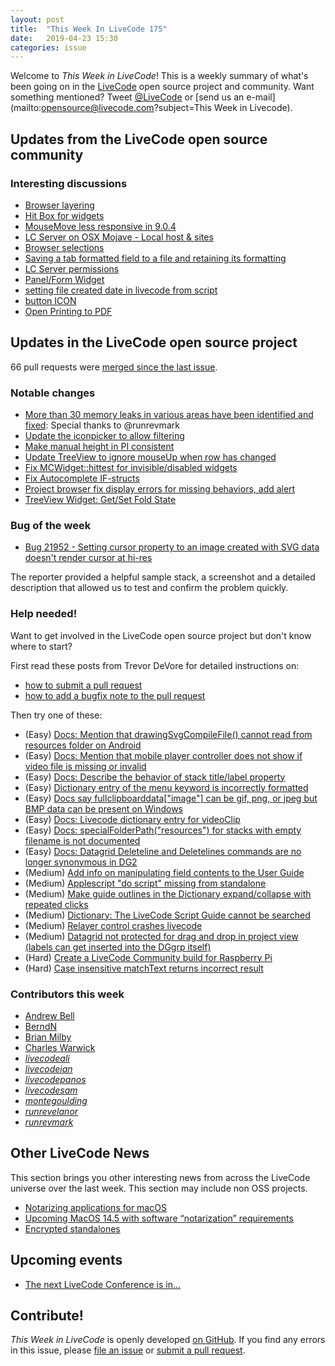 ```yaml
---
layout: post
title:  "This Week In LiveCode 175"
date:   2019-04-23 15:30
categories: issue
---
```


Welcome to *This Week in LiveCode*!  This is a weekly summary of what's been
going on in the [LiveCode](https://livecode.com/) open source project and
community.  Want something mentioned?  Tweet
[@LiveCode](https://twitter.com/LiveCode) or
[send us an e-mail](mailto:opensource@livecode.com?subject=This Week in Livecode).

## Updates from the LiveCode open source community

<!---
### News & blog posts

- [Visitors in LiveCode](https://livecode.com/visitors-in-livecode/)
--->

### Interesting discussions

- [Browser layering](https://www.mail-archive.com/use-livecode@lists.runrev.com/msg101342.html)
- [Hit Box for widgets](https://www.mail-archive.com/use-livecode@lists.runrev.com/msg101346.html)
- [MouseMove less responsive in 9.0.4](https://www.mail-archive.com/use-livecode@lists.runrev.com/msg101354.html)
- [LC Server on OSX Mojave - Local host & sites](https://www.mail-archive.com/use-livecode@lists.runrev.com/msg101369.html)
- [Browser selections](https://www.mail-archive.com/use-livecode@lists.runrev.com/msg101393.html)
- [Saving a tab formatted field to a file and retaining its formatting](https://www.mail-archive.com/use-livecode@lists.runrev.com/msg101397.html)
- [LC Server permissions](https://www.mail-archive.com/use-livecode@lists.runrev.com/msg101498.html)
- [Panel/Form Widget](https://www.mail-archive.com/use-livecode@lists.runrev.com/msg101448.html)
- [setting file created date in livecode from script](https://www.mail-archive.com/use-livecode@lists.runrev.com/msg101509.html)
- [button ICON](https://www.mail-archive.com/use-livecode@lists.runrev.com/msg101562.html)
- [Open Printing to PDF](https://www.mail-archive.com/use-livecode@lists.runrev.com/msg101579.html)

## Updates in the LiveCode open source project

66 pull requests were [merged since the last issue](https://github.com/search?q=org%3Alivecode+is%3Apublic+is%3Apr+is%3Amerged+merged%3A2019-04-01..2019-04-22&type=Issues).


<!---
### New LiveCode releases

- [LiveCode 9.0.4 RC-2](https://www.mail-archive.com/use-livecode@lists.runrev.com/msg101297.html)
--->


### Notable changes

- [More than 30 memory leaks in various areas have been identified and fixed](https://github.com/livecode/livecode/pulls?utf8=✓&q=leak+is%3Apr+author%3Arunrevmark+milestone%3A9.0.5-rc-1+is%3Aclosed+): Special thanks to @runrevmark
- [Update the iconpicker to allow filtering](https://github.com/livecode/livecode/pull/6534)
- [Make manual height in PI consistent](https://github.com/livecode/livecode-ide/pull/2003)
- [Update TreeView to ignore mouseUp when row has changed](https://github.com/livecode/livecode/pull/6764)
- [Fix MCWidget::hittest for invisible/disabled widgets](https://github.com/livecode/livecode/pull/6933)
- [Fix Autocomplete IF-structs](https://github.com/livecode/livecode-ide/pull/2046)
- [Project browser fix display errors for missing behaviors, add alert](https://github.com/livecode/livecode-ide/pull/2035)
- [TreeView Widget: Get/Set Fold State](https://github.com/livecode/livecode/pull/6770)


### Bug of the week

- [Bug 21952 - Setting cursor property to an image created with SVG data doesn't render cursor at hi-res](https://quality.livecode.com/show_bug.cgi?id=21952)

The reporter provided a helpful sample stack, a screenshot and a detailed description that allowed us to test and confirm the problem quickly.


### Help needed!

Want to get involved in the LiveCode open source project but don't know where
to start?  

First read these posts from Trevor DeVore for detailed instructions on:

- [how to submit a pull request](https://www.mail-archive.com/use-livecode@lists.runrev.com/msg98530.html)
- [how to add a bugfix note to the pull request](https://www.mail-archive.com/use-livecode@lists.runrev.com/msg98611.html)

Then try one of these:

- (Easy) [Docs: Mention that drawingSvgCompileFile() cannot read from resources folder on Android](https://quality.livecode.com/show_bug.cgi?id=21822)
- (Easy) [Docs: Mention that mobile player controller does not show if video file is missing or invalid](https://quality.livecode.com/show_bug.cgi?id=19631)
- (Easy) [Docs: Describe the behavior of stack title/label property](https://quality.livecode.com/show_bug.cgi?id=19660)
- (Easy) [Dictionary entry of the menu keyword is incorrectly formatted](https://quality.livecode.com/show_bug.cgi?id=20364)
- (Easy) [Docs say fullclipboarddata["image"] can be gif, png, or jpeg but BMP data can be present on Windows](https://quality.livecode.com/show_bug.cgi?id=20472)
- (Easy) [Docs: Livecode dictionary entry for videoClip](https://quality.livecode.com/show_bug.cgi?id=21156)
- (Easy) [Docs: specialFolderPath("resources") for stacks with empty filename is not documented](https://quality.livecode.com/show_bug.cgi?id=21183)
- (Easy) [Docs: Datagrid Deleteline and Deletelines commands are no longer synonymous in DG2](https://quality.livecode.com/show_bug.cgi?id=21576)
- (Medium) [Add info on manipulating field contents to the User Guide](http://quality.livecode.com/show_bug.cgi?id=18990)
- (Medium) [Applescript "do script" missing from standalone](http://quality.livecode.com/show_bug.cgi?id=20993)
- (Medium) [Make guide outlines in the Dictionary expand/collapse with repeated clicks](http://quality.livecode.com/show_bug.cgi?id=18184)
- (Medium) [Dictionary: The LiveCode Script Guide cannot be searched](http://quality.livecode.com/show_bug.cgi?id=15957)
- (Medium) [Relayer control crashes livecode](https://quality.livecode.com/show_bug.cgi?id=21460)
- (Medium) [Datagrid not protected for drag and drop in project view (labels can get inserted into the DGgrp itself)](https://quality.livecode.com/show_bug.cgi?id=21750)
- (Hard) [Create a LiveCode Community build for Raspberry Pi](http://forums.livecode.com/viewtopic.php?f=76&t=27912)
- (Hard) [Case insensitive matchText returns incorrect result](https://quality.livecode.com/show_bug.cgi?id=15312)


### Contributors this week

- [Andrew Bell](https://github.com/MWCoastMedia)
- [BerndN](https://github.com/BerndN)
- [Brian Milby](https://github.com/bwmilby)
- [Charles Warwick](https://github.com/techstrategies)
- *[livecodeali](https://github.com/livecodeali)*  
- *[livecodeian](https://github.com/livecodeian)*  
- *[livecodepanos](https://github.com/livecodepanos)*  
- *[livecodesam](https://github.com/livecodesam)*  
- *[montegoulding](https://github.com/montegoulding)*  
- *[runrevelanor](https://github.com/runrevelanor)*
- *[runrevmark](https://github.com/runrevmark)* 


## Other LiveCode News

This section brings you other interesting news from across the LiveCode universe over the last week. This section may include non OSS projects.

- [Notarizing applications for macOS](https://www.mail-archive.com/use-livecode@lists.runrev.com/msg101424.html)
- [Upcoming MacOS 14.5 with software “notarization” requirements](https://www.mail-archive.com/use-livecode@lists.runrev.com/msg101439.html)
- [Encrypted standalones](https://www.mail-archive.com/use-livecode@lists.runrev.com/msg101526.html)

## Upcoming events

* [The next LiveCode Conference is in...](https://www.mail-archive.com/use-livecode@lists.runrev.com/msg94801.html)


## Contribute!

*This Week in LiveCode* is openly developed
[on GitHub](https://github.com/livecode/this-week-in-livecode).
If you find any errors in this issue, please
[file an issue](https://github.com/livecode/this-week-in-livecode/issues) or
[submit a pull request](https://github.com/livecode/this-week-in-livecode/pulls).
